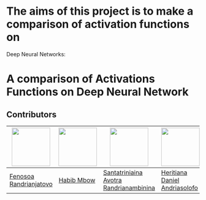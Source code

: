 # The aims of this project is to make a comparison of activation functions on
Deep Neural Networks:

# A comparison of Activations Functions on Deep Neural Network

## Contributors
<img src="https://avatars.githubusercontent.com/u/98966847?v=4" width="100" height="100"> | <img src="https://avatars.githubusercontent.com/u/72751041?v=4" width="100" height="100"> | <img src="https://avatars.githubusercontent.com/u/98966969?v=4" width="100" height="100"> | <img src="https://avatars.githubusercontent.com/u/99017712?v=4" width="100" height="100">
------|-----|------|------
[Fenosoa Randrianjatovo](https://github.com/FenosoaRandrianjatovo) | [Habib Mbow](https://github.com/HabibMbow94) | [Santatriniaina Avotra Randrianambinina](https://github.com/AvotraRan) | [Heritiana Daniel Andriasolofo](https://github.com/heritiana-aimsammi-sn2022)
 
